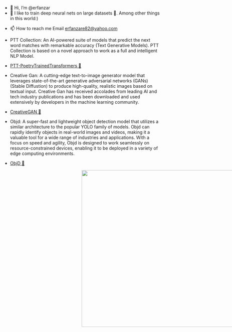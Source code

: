 - 👋 Hi, I’m @erfanzar
- 👀 I like to train deep neural nets on large datasets 🧠.
  Among other things in this world:)
<!-- - 💞️ I’m looking to collaborate on improve my skill on deep learning and ai more and more i been learning and searching for this topic for 2 years
-   and i invented some kind of NN (neural Network) for my self and some kind of reseach they aren't fast enought and they'r only work with L1Loss or MseLoss
-   functions but im still trying to develop them they'r acctually working nice on some topics like patern finding some kind of mixing Rnn and Cnn Together
-   and finaly i have created an object detection library but i think im the only one who use it (work with 70 accuracy and 40 fps on rtx 2080 ti :| ) -->
- 📫 How to reach me Email erfanzare82@yahoo.com

- PTT Collection: An AI-powered suite of models that predict the next word matches with remarkable accuracy (Text Generative Models). PTT Collection is based on a novel approach to work as a full and intelligent NLP Model.

- [PTT-PoetryTrainedTransformers 🚀](https://github.com/erfanzar/PTT-PoetryTrainedTransformers)

- Creative Gan: A cutting-edge text-to-image generator model that leverages state-of-the-art generative adversarial networks (GANs)(Stable Diffustion) to produce high-quality, realistic images based on textual input. Creative Gan has received accolades from leading AI and tech industry publications and has been downloaded and used extensively by developers in the machine learning community.
- [CreativeGAN 🚀](https://github.com/erfanzar/CreativeGAN)


- Objd: A super-fast and lightweight object detection model that utilizes a similar architecture to the popular YOLO family of models. Objd can rapidly identify objects in real-world images and videos, making it a valuable tool for a wide range of industries and applications. With a focus on speed and agility, Objd is designed to work seamlessly on resource-constrained devices, enabling it to be deployed in a variety of edge computing environments.
- [ObjD 🚀](https://github.com/erfanzar/ObjD)

<div align="center">
<img style="margin-left:50%" width='100%' height="500px" src='https://blenderartists.org/uploads/default/original/4X/f/7/f/f7f97be24ef847952438002eddf0267635e30abf.jpeg'/>

</div>
